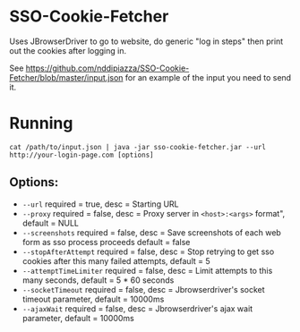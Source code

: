 # SSO-Cookie-Fetcher
Uses JBrowserDriver to go to website, do generic "log in steps" then print out the cookies after logging in.

See https://github.com/nddipiazza/SSO-Cookie-Fetcher/blob/master/input.json for an example of the input you need to send it.

# Running

`cat /path/to/input.json | java -jar sso-cookie-fetcher.jar --url http://your-login-page.com [options]`

## Options:

 - `--url`                 required = true, desc = Starting URL
 - `--proxy`               required = false, desc = Proxy server in `<host>:<args>` format", default = NULL
 - `--screenshots`        required = false, desc = Save screenshots of each web form as sso process proceeds default = false
 - `--stopAfterAttempt`    required = false, desc = Stop retrying to get sso cookies after this many failed attempts, default = 5
 - `--attemptTimeLimiter`  required = false, desc = Limit attempts to this many seconds, default = 5 * 60 seconds
 - `--socketTimeout`       required = false, desc = Jbrowserdriver's socket timeout parameter, default = 10000ms
 - `--ajaxWait`       required = false, desc = Jbrowserdriver's ajax wait parameter, default = 10000ms
  
